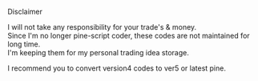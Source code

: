 Disclaimer  

I will not take any responsibility for your trade's & money.  
Since I'm no longer pine-script coder, these codes are not maintained for long time.  
I'm keeping them for my personal trading idea storage.

I recommend you to convert version4 codes to ver5 or latest pine.